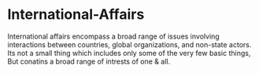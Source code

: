 # International-Affairs
International affairs encompass a broad range of issues involving interactions between countries, global organizations, and non-state actors.
Its not a small thing which includes only some of the very few basic things, But conatins a broad range of intrests of one & all.
